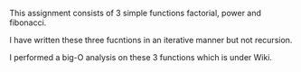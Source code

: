 This assignment consists of 3 simple functions factorial, power and fibonacci.

I have written these three fucntions in an iterative manner but not recursion.

I performed a big-O analysis on these 3 functions which is under Wiki.
